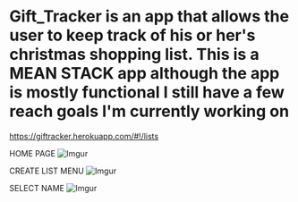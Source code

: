 # Gift_Tracker is an app that allows the user to keep track of his or her's christmas shopping list.  This is a MEAN STACK app although the app is mostly functional I still have a few reach goals I'm currently working on

https://giftracker.herokuapp.com/#!/lists


HOME PAGE
![Imgur](https://i.imgur.com/eOxpKNk.jpg)

CREATE LIST MENU
![Imgur](https://i.imgur.com/QhrD80Q.jpg)

SELECT NAME 
![Imgur](https://i.imgur.com/NG3BYgk.png)
